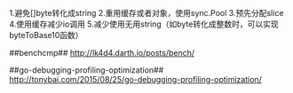 1.避免[]byte转化成string
2.重用缓存或者对象，使用sync.Pool
3.预先分配slice
4.使用缓存减少io调用
5.减少使用无用string（如byte转化成整数时，可以实现byteToBase10函数）



##benchcmp##
http://lk4d4.darth.io/posts/bench/

##go-debugging-profiling-optimization##
http://tonybai.com/2015/08/25/go-debugging-profiling-optimization/
